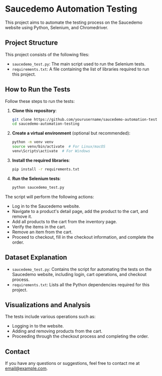 # Saucedemo Automation Testing

This project aims to automate the testing process on the Saucedemo website using Python, Selenium, and Chromedriver.

## Project Structure

This project consists of the following files:

- `saucedemo_test.py`: The main script used to run the Selenium tests.
- `requirements.txt`: A file containing the list of libraries required to run this project.

## How to Run the Tests

Follow these steps to run the tests:

1. **Clone this repository**:
    ```bash
    git clone https://github.com/yourusername/saucedemo-automation-testing.git
    cd saucedemo-automation-testing
    ```

2. **Create a virtual environment** (optional but recommended):
    ```bash
    python -m venv venv
    source venv/bin/activate  # For Linux/macOS
    venv\Scripts\activate  # For Windows
    ```

3. **Install the required libraries**:
    ```bash
    pip install -r requirements.txt
    ```

4. **Run the Selenium tests**:
    ```bash
    python saucedemo_test.py
    ```

The script will perform the following actions:
- Log in to the Saucedemo website.
- Navigate to a product's detail page, add the product to the cart, and remove it.
- Add all products to the cart from the inventory page.
- Verify the items in the cart.
- Remove an item from the cart.
- Proceed to checkout, fill in the checkout information, and complete the order.

## Dataset Explanation

- `saucedemo_test.py`: Contains the script for automating the tests on the Saucedemo website, including login, cart operations, and checkout process.
- `requirements.txt`: Lists all the Python dependencies required for this project.

## Visualizations and Analysis

The tests include various operations such as:
- Logging in to the website.
- Adding and removing products from the cart.
- Proceeding through the checkout process and completing the order.

## Contact

If you have any questions or suggestions, feel free to contact me at [email@example.com](mailto:email@example.com).
